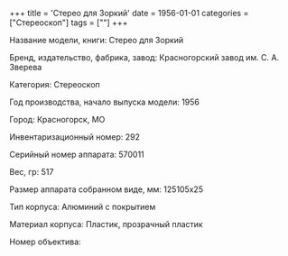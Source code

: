 +++
title = 'Стерео для Зоркий'
date = 1956-01-01
categories = ["Стереоскоп"]
tags = [""]
+++

Название модели, книги: Стерео для Зоркий

Бренд, издательство, фабрика, завод: Красногорский завод им. С. А. Зверева

Категория: Стереоскоп

Год производства, начало выпуска модели: 1956

Город: Красногорск, МО

Инвентаризационный номер: 292

Серийный номер аппарата: 570011

Вес, гр: 517

Размер аппарата  собранном виде, мм: 125105х25

Тип корпуса: Алюминий с покрытием

Материал корпуса: Пластик, прозрачный пластик

Номер объектива: 

